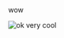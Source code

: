 wow

![ok](https://user-images.githubusercontent.com/52744447/188503127-96cf059f-b022-45ba-b4dc-680b032eabca.jpg)
very cool
<!---
Tarroook/Tarroook is a ✨ special ✨ repository because its `README.md` (this file) appears on your GitHub profile.
You can click the Preview link to take a look at your changes.
--->
